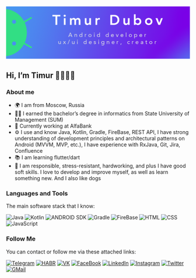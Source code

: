 ![Header](https://github.com/TimurDubov/TimurDubov/blob/main/assets/GitHubLogo.png) 

## Hi, I’m Timur 👋👨🏻‍💻

### About me

* 🌍 I am from Moscow, Russia
* 👨‍🎓 I earned the bachelor’s degree in informatics from State University of Management (SUM)
* 🏢 Currently working at AlfaBank
* ⚙️ I use and know Java, Kotlin, Gradle, FireBase, REST API, I have strong understanding of development principles and architectural patterns on Android (MVVM, MVP, etc.), I have experience with RxJava, Git, Jira, Confluence
* 📚 I am learning flutter/dart
* 💬 I am responsible, stress-resistant, hardworking, and plus I have good soft skills. I love to develop and improve myself, as well as learn something new. And I also like dogs


### Languages and Tools
The main software stack that I know:

![Java](https://img.shields.io/badge/-JAVA-6400E1?style=for-the-badge&logo=java)
![Kotlin](https://img.shields.io/badge/-KOTLIN-5311E3?style=for-the-badge&logo=kotlin&logoColor=ffffff)
![ANDROID SDK](https://img.shields.io/badge/-ANDROID_SDK-4832E6?style=for-the-badge&logo=android&logoColor=ffffff)
![Gradle](https://img.shields.io/badge/-GRADLE-4451E9?style=for-the-badge&logo=gradle)
![FireBase](https://img.shields.io/badge/-FIREBASE-3F68EA?style=for-the-badge&logo=firebase&logoColor=ffffff)
![HTML](https://img.shields.io/badge/-HTML-3B74EC?style=for-the-badge&logo=html5&logoColor=ffffff)
![CSS](https://img.shields.io/badge/-CSS-3A7DEB?style=for-the-badge&logo=css3)
![JavaScript](https://img.shields.io/badge/-JavaScript-3A81EC?style=for-the-badge&logo=javascript&logoColor=ffffff)


### Follow Me

You can contact or follow me via these attached links:

[![Telegram](https://img.shields.io/badge/-Telegram-6400E1?style=for-the-badge&logo=Southwest-Airlines&logoColor=ffffff)](http://t.me/noobariouse)
[![HABR](https://img.shields.io/badge/-HABR-5311E3?style=for-the-badge&logo=habr&logoColor=ffffff)](https://habr.com/ru/users/noobariouse/)
[![VK](https://img.shields.io/badge/-VK-4832E6?style=for-the-badge&logo=vk&logoColor=ffffff)](https://vk.com/timur_dubov)
[![FaceBook](https://img.shields.io/badge/-FaceBook-4451E9?style=for-the-badge&logo=facebook&logoColor=ffffff)](facebook.com/DubovTimur)
[![LinkedIn](https://img.shields.io/badge/-LinkedIn-3F68EA?style=for-the-badge&logo=linkedin)](https://www.linkedin.com/in/timur-dubov/)
[![Instagram](https://img.shields.io/badge/-Instagram-3B74EC?style=for-the-badge&logo=instagram&logoColor=ffffff)](https://www.instagram.com/tmrdbv/)
[![Twitter](https://img.shields.io/badge/-Twitter-3A7DEB?style=for-the-badge&logo=twitter&logoColor=ffffff)](https://twitter.com/tmrdbv/)
[![GMail](https://img.shields.io/badge/-Gmail-3A81EC?style=for-the-badge&logo=gmail&logoColor=ffffff)](mailto:tdubov98@gmail.com)



